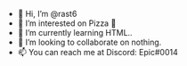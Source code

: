 - 👋 Hi, I’m @rast6
- 👀 I’m interested on Pizza 🍕
- 🌱 I’m currently learning HTML..
- 💞️ I’m looking to collaborate on nothing.
- 📫 You can reach me at Discord: Epic#0014

<!---
rast6/rast6 is a ✨ special ✨ repository because its `README.md` (this file) appears on your GitHub profile.
You can click the Preview link to take a look at your changes.
--->
